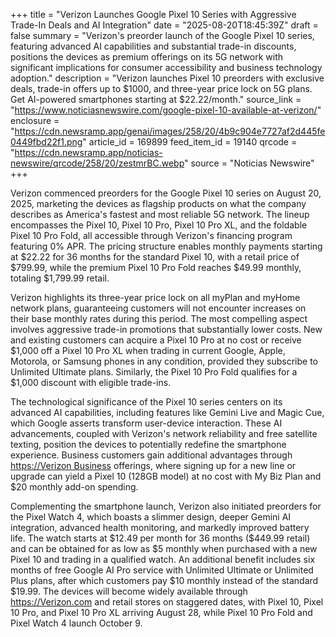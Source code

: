 +++
title = "Verizon Launches Google Pixel 10 Series with Aggressive Trade-In Deals and AI Integration"
date = "2025-08-20T18:45:39Z"
draft = false
summary = "Verizon's preorder launch of the Google Pixel 10 series, featuring advanced AI capabilities and substantial trade-in discounts, positions the devices as premium offerings on its 5G network with significant implications for consumer accessibility and business technology adoption."
description = "Verizon launches Pixel 10 preorders with exclusive deals, trade-in offers up to $1000, and three-year price lock on 5G plans. Get AI-powered smartphones starting at $22.22/month."
source_link = "https://www.noticiasnewswire.com/google-pixel-10-available-at-verizon/"
enclosure = "https://cdn.newsramp.app/genai/images/258/20/4b9c904e7727af2d445fe0449fbd22f1.png"
article_id = 169899
feed_item_id = 19140
qrcode = "https://cdn.newsramp.app/noticias-newswire/qrcode/258/20/zestmrBC.webp"
source = "Noticias Newswire"
+++

<p>Verizon commenced preorders for the Google Pixel 10 series on August 20, 2025, marketing the devices as flagship products on what the company describes as America's fastest and most reliable 5G network. The lineup encompasses the Pixel 10, Pixel 10 Pro, Pixel 10 Pro XL, and the foldable Pixel 10 Pro Fold, all accessible through Verizon's financing program featuring 0% APR. The pricing structure enables monthly payments starting at $22.22 for 36 months for the standard Pixel 10, with a retail price of $799.99, while the premium Pixel 10 Pro Fold reaches $49.99 monthly, totaling $1,799.99 retail.</p><p>Verizon highlights its three-year price lock on all myPlan and myHome network plans, guaranteeing customers will not encounter increases on their base monthly rates during this period. The most compelling aspect involves aggressive trade-in promotions that substantially lower costs. New and existing customers can acquire a Pixel 10 Pro at no cost or receive $1,000 off a Pixel 10 Pro XL when trading in current Google, Apple, Motorola, or Samsung phones in any condition, provided they subscribe to Unlimited Ultimate plans. Similarly, the Pixel 10 Pro Fold qualifies for a $1,000 discount with eligible trade-ins.</p><p>The technological significance of the Pixel 10 series centers on its advanced AI capabilities, including features like Gemini Live and Magic Cue, which Google asserts transform user-device interaction. These AI advancements, coupled with Verizon's network reliability and free satellite texting, position the devices to potentially redefine the smartphone experience. Business customers gain additional advantages through <a href="https://Verizon Business" rel="nofollow" target="_blank">https://Verizon Business</a> offerings, where signing up for a new line or upgrade can yield a Pixel 10 (128GB model) at no cost with My Biz Plan and $20 monthly add-on spending.</p><p>Complementing the smartphone launch, Verizon also initiated preorders for the Pixel Watch 4, which boasts a slimmer design, deeper Gemini AI integration, advanced health monitoring, and markedly improved battery life. The watch starts at $12.49 per month for 36 months ($449.99 retail) and can be obtained for as low as $5 monthly when purchased with a new Pixel 10 and trading in a qualified watch. An additional benefit includes six months of free Google AI Pro service with Unlimited Ultimate or Unlimited Plus plans, after which customers pay $10 monthly instead of the standard $19.99. The devices will become widely available through <a href="https://Verizon.com" rel="nofollow" target="_blank">https://Verizon.com</a> and retail stores on staggered dates, with Pixel 10, Pixel 10 Pro, and Pixel 10 Pro XL arriving August 28, while Pixel 10 Pro Fold and Pixel Watch 4 launch October 9.</p>